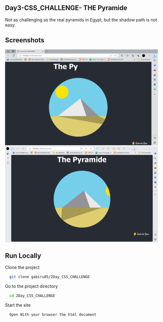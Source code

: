## Day3-CSS_CHALLENGE- THE Pyramide

Not as challenging as the real pyramids in Egypt, but the shadow path is not easy.

## Screenshots

![App Screenshot](https://github.com/gabiru05/3Day_CSS_CHALLENGE/blob/main/src/Pyramide1.png)
![App Screenshot](https://github.com/gabiru05/3Day_CSS_CHALLENGE/blob/main/src/Pyramide2.png)

## Run Locally

Clone the project

```bash
  git clone gabiru05/2Day_CSS_CHALLENGE
```

Go to the project directory

```bash
  cd 2Day_CSS_CHALLENGE
```

Start the site

```bash
  Open With your browser the html document
```
